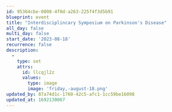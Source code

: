 ```yaml
---
id: 95364cbe-0008-4f0d-a263-225f4f3d5b91
blueprint: event
title: "Interdisciplincary Symposium on Parkinson's Disease"
all_day: false
multi_day: false
start_date: '2023-08-18'
recurrence: false
description:
  -
    type: set
    attrs:
      id: llcqjl2z
      values:
        type: image
        image: 'friday,-august-18.png'
updated_by: 87a74d1c-1760-42c5-afc1-1cc59be16098
updated_at: 1692130067
---
```

